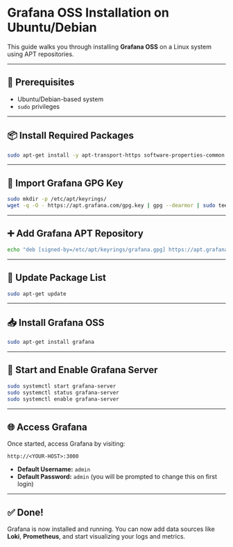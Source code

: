 
# Grafana OSS Installation on Ubuntu/Debian

This guide walks you through installing **Grafana OSS** on a Linux system using APT repositories.

---

## 🔧 Prerequisites

- Ubuntu/Debian-based system
- `sudo` privileges

---

## 📦 Install Required Packages

```bash
sudo apt-get install -y apt-transport-https software-properties-common wget
```

---

## 🔐 Import Grafana GPG Key

```bash
sudo mkdir -p /etc/apt/keyrings/
wget -q -O - https://apt.grafana.com/gpg.key | gpg --dearmor | sudo tee /etc/apt/keyrings/grafana.gpg > /dev/null
```

---

## ➕ Add Grafana APT Repository

```bash
echo "deb [signed-by=/etc/apt/keyrings/grafana.gpg] https://apt.grafana.com stable main" | sudo tee -a /etc/apt/sources.list.d/grafana.list
```

---

## 🔄 Update Package List

```bash
sudo apt-get update
```

---

## 📥 Install Grafana OSS

```bash
sudo apt-get install grafana
```

---

## 🚀 Start and Enable Grafana Server

```bash
sudo systemctl start grafana-server
sudo systemctl status grafana-server
sudo systemctl enable grafana-server
```

---

## 🌐 Access Grafana

Once started, access Grafana by visiting:

```
http://<YOUR-HOST>:3000
```

- **Default Username:** `admin`
- **Default Password:** `admin` (you will be prompted to change this on first login)

---

## ✅ Done!

Grafana is now installed and running. You can now add data sources like **Loki**, **Prometheus**, and start visualizing your logs and metrics.